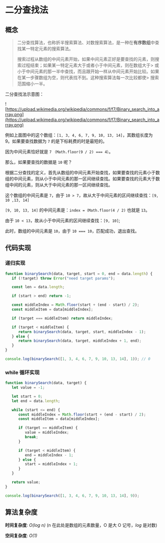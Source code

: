 # 二分查找法

## 概念

> 二分查找算法，也称折半搜索算法、对数搜索算法，是一种在**有序数组**中查找某一特定元素的搜索算法。
>
> 搜索过程从数组的中间元素开始，如果中间元素正好是要查找的元素，则搜索过程结束；如果某一特定元素大于或者小于中间元素，则在数组大于> 或小于中间元素的那一半中查找，而且跟开始一样从中间元素开始比较。如果在某一步骤数组为空，则代表找不到。这种搜索算法每一次比较都使> 搜索范围缩小一半。

二分查找法示意图：

![https://upload.wikimedia.org/wikipedia/commons/f/f7/Binary_search_into_array.png](https://upload.wikimedia.org/wikipedia/commons/f/f7/Binary_search_into_array.png)

例如上面图中的这个数组：`[1, 3, 4, 6, 7, 9, 10, 13, 14]`，其数组长度为 9。如果要查找数据为 `7` 的是下标耗费的时是最短的。

因为中间元素恰好就是 `7` `（Math.floor(9 / 2) === 4）`。

那么，如果要查找的数据是 `10` 呢？

根据二分查找的定义，首先从数组的中间元素开始查找，如果要查找的元素小于数组的中间元素，则从小于中间元素的那一区间继续查找。如果要查找的元素大于数组中间的元素，则从大于中间元素的那一区间继续查找。

这个数组的中间元素是 `7`，由于 `10 > 7`，故从大于中间元素的区间继续查找：`[9, 10 ,13, 14]`

`[9, 10, 13, 14]` 的中间元素是：`index =（Math.floor(4 / 2)` 也就是 `13`。

由于 `10 < 13`，故从小于中间元素的区间继续查找：`[9, 10]`;

此时，数组的中间元素是 `10`，由于 `10 === 10`，匹配成功，退出查找。

## 代码实现

### 递归实现

```js
function binarySearch(data, target, start = 0, end = data.length) {
   if (!target) throw Error("need target params");

   const len = data.length;

   if (start > end) return -1;

   const middleIndex = Math.floor(start + (end - start) / 2);
   const middleItem = data[middleIndex];

   if (target === middleItem) return middleIndex;

   if (target < middleItem) {
      return binarySearch(data, target, start, middleIndex - 1);
   } else {
      return binarySearch(data, target, middleIndex + 1, end);
   }
}

console.log(binarySearch([1, 3, 4, 6, 7, 9, 10, 13, 14], 1)); // 0
```

### while 循环实现

```js
function binarySearch(data, target) {
   let value = -1;

   let start = 0;
   let end = data.length;

   while (start <= end) {
      const middleIndex = Math.floor(start + (end - start) / 2);
      const middleItem = data[middleIndex];

      if (target == middleItem) {
         value = middleIndex;
         break;
      }

      if (target < middleItem) {
         end = middleIndex - 1;
      } else {
         start = middleIndex + 1;
      }
   }

   return value;
}

console.log(binarySearch([1, 3, 4, 6, 7, 9, 10, 13, 14], 9));
```

## 算法复杂度

**时间复杂度**: _O(log n)_ (n 在此处是数组的元素数量，O 是大 O 记号，_log_ 是对数)

**空间复杂度**: _O(1)_

